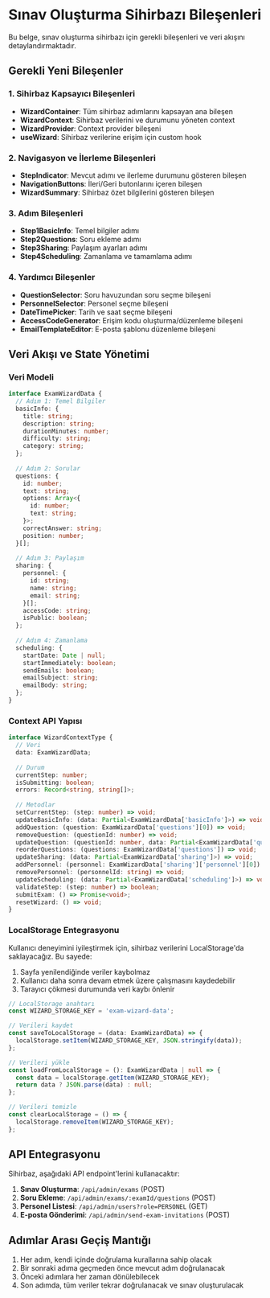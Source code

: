# Sınav Oluşturma Sihirbazı Bileşenleri

Bu belge, sınav oluşturma sihirbazı için gerekli bileşenleri ve veri akışını detaylandırmaktadır.

## Gerekli Yeni Bileşenler

### 1. Sihirbaz Kapsayıcı Bileşenleri

- **WizardContainer**: Tüm sihirbaz adımlarını kapsayan ana bileşen
- **WizardContext**: Sihirbaz verilerini ve durumunu yöneten context
- **WizardProvider**: Context provider bileşeni
- **useWizard**: Sihirbaz verilerine erişim için custom hook

### 2. Navigasyon ve İlerleme Bileşenleri

- **StepIndicator**: Mevcut adımı ve ilerleme durumunu gösteren bileşen
- **NavigationButtons**: İleri/Geri butonlarını içeren bileşen
- **WizardSummary**: Sihirbaz özet bilgilerini gösteren bileşen

### 3. Adım Bileşenleri

- **Step1BasicInfo**: Temel bilgiler adımı
- **Step2Questions**: Soru ekleme adımı
- **Step3Sharing**: Paylaşım ayarları adımı
- **Step4Scheduling**: Zamanlama ve tamamlama adımı

### 4. Yardımcı Bileşenler

- **QuestionSelector**: Soru havuzundan soru seçme bileşeni
- **PersonnelSelector**: Personel seçme bileşeni
- **DateTimePicker**: Tarih ve saat seçme bileşeni
- **AccessCodeGenerator**: Erişim kodu oluşturma/düzenleme bileşeni
- **EmailTemplateEditor**: E-posta şablonu düzenleme bileşeni

## Veri Akışı ve State Yönetimi

### Veri Modeli

```typescript
interface ExamWizardData {
  // Adım 1: Temel Bilgiler
  basicInfo: {
    title: string;
    description: string;
    durationMinutes: number;
    difficulty: string;
    category: string;
  };
  
  // Adım 2: Sorular
  questions: {
    id: number;
    text: string;
    options: Array<{
      id: number;
      text: string;
    }>;
    correctAnswer: string;
    position: number;
  }[];
  
  // Adım 3: Paylaşım
  sharing: {
    personnel: {
      id: string;
      name: string;
      email: string;
    }[];
    accessCode: string;
    isPublic: boolean;
  };
  
  // Adım 4: Zamanlama
  scheduling: {
    startDate: Date | null;
    startImmediately: boolean;
    sendEmails: boolean;
    emailSubject: string;
    emailBody: string;
  };
}
```

### Context API Yapısı

```typescript
interface WizardContextType {
  // Veri
  data: ExamWizardData;
  
  // Durum
  currentStep: number;
  isSubmitting: boolean;
  errors: Record<string, string[]>;
  
  // Metodlar
  setCurrentStep: (step: number) => void;
  updateBasicInfo: (data: Partial<ExamWizardData['basicInfo']>) => void;
  addQuestion: (question: ExamWizardData['questions'][0]) => void;
  removeQuestion: (questionId: number) => void;
  updateQuestion: (questionId: number, data: Partial<ExamWizardData['questions'][0]>) => void;
  reorderQuestions: (questions: ExamWizardData['questions']) => void;
  updateSharing: (data: Partial<ExamWizardData['sharing']>) => void;
  addPersonnel: (personnel: ExamWizardData['sharing']['personnel'][0]) => void;
  removePersonnel: (personnelId: string) => void;
  updateScheduling: (data: Partial<ExamWizardData['scheduling']>) => void;
  validateStep: (step: number) => boolean;
  submitExam: () => Promise<void>;
  resetWizard: () => void;
}
```

### LocalStorage Entegrasyonu

Kullanıcı deneyimini iyileştirmek için, sihirbaz verilerini LocalStorage'da saklayacağız. Bu sayede:

1. Sayfa yenilendiğinde veriler kaybolmaz
2. Kullanıcı daha sonra devam etmek üzere çalışmasını kaydedebilir
3. Tarayıcı çökmesi durumunda veri kaybı önlenir

```typescript
// LocalStorage anahtarı
const WIZARD_STORAGE_KEY = 'exam-wizard-data';

// Verileri kaydet
const saveToLocalStorage = (data: ExamWizardData) => {
  localStorage.setItem(WIZARD_STORAGE_KEY, JSON.stringify(data));
};

// Verileri yükle
const loadFromLocalStorage = (): ExamWizardData | null => {
  const data = localStorage.getItem(WIZARD_STORAGE_KEY);
  return data ? JSON.parse(data) : null;
};

// Verileri temizle
const clearLocalStorage = () => {
  localStorage.removeItem(WIZARD_STORAGE_KEY);
};
```

## API Entegrasyonu

Sihirbaz, aşağıdaki API endpoint'lerini kullanacaktır:

1. **Sınav Oluşturma**: `/api/admin/exams` (POST)
2. **Soru Ekleme**: `/api/admin/exams/:examId/questions` (POST)
3. **Personel Listesi**: `/api/admin/users?role=PERSONEL` (GET)
4. **E-posta Gönderimi**: `/api/admin/send-exam-invitations` (POST)

## Adımlar Arası Geçiş Mantığı

1. Her adım, kendi içinde doğrulama kurallarına sahip olacak
2. Bir sonraki adıma geçmeden önce mevcut adım doğrulanacak
3. Önceki adımlara her zaman dönülebilecek
4. Son adımda, tüm veriler tekrar doğrulanacak ve sınav oluşturulacak
